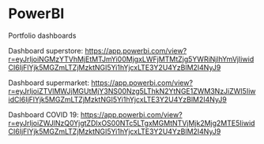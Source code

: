 # PowerBI
Portfolio dashboards

Dashboard superstore: https://app.powerbi.com/view?r=eyJrIjoiNGMzYTVhMjEtMTJmYi00MjgxLWFjMTMtZjg5YWRiNjlhYmVjIiwidCI6IjFlYjk5MGZmLTZjMzktNGI5Yi1hYjcxLTE3Y2U4YzBlM2I4NyJ9

Dashboard supermarket: https://app.powerbi.com/view?r=eyJrIjoiZTVlMWJjMGUtMjY3NS00Nzg5LThkN2YtNGE1ZWM3NzJiZWI5IiwidCI6IjFlYjk5MGZmLTZjMzktNGI5Yi1hYjcxLTE3Y2U4YzBlM2I4NyJ9

Dashboard COVID 19: https://app.powerbi.com/view?r=eyJrIjoiZWJlNzQ0YjgtZDIxOS00NTc5LTgxMGMtNTVjMjk2Mjg2MTE5IiwidCI6IjFlYjk5MGZmLTZjMzktNGI5Yi1hYjcxLTE3Y2U4YzBlM2I4NyJ9

